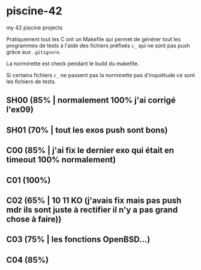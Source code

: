 # piscine-42
my 42 piscine projects

Pratiquement tout les C ont un Makefile qui permet de générer tout les programmes de tests à l'aide des fichiers préfixés `c_` qui ne sont pas push grâce aux `.gitignore`.

La norminette est check pendant le build du makefile.

Si certains fichiers `c_` ne passent pas la norminette pas d'inquiétude ce sont les fichiers de tests.

## SH00 (85% | normalement 100% j'ai corrigé l'ex09)

## SH01 (70% | tout les exos push sont bons)

## C00 (85% | j'ai fix le dernier exo qui était en timeout 100% normalement)

## C01 (100%)

## C02 (65% | 10 11 KO (j'avais fix mais pas push mdr ils sont juste à rectifier il n'y a pas grand chose à faire))

## C03 (75% | les fonctions OpenBSD...)

## C04 (85%)
